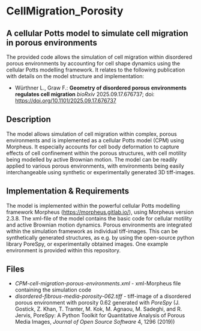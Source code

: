# CellMigration_Porosity

## A cellular Potts model to simulate cell migration in porous environments ##

The provided code allows the simulation of cell migration within disordered porous environments by accounting for cell shape dynamics using the cellular Potts modelling framework. It relates to the following publication with details on the model structure and implementation:
* Würthner L., Graw F.: **Geometry of disordered porous environments regulates cell migration** *bioRxiv* 2025.09.17.676737; doi: https://doi.org/10.1101/2025.09.17.676737

## Description
The model allows simulation of cell migration within complex, porous environments and is implemented as a cellular Potts model (CPM) using Morpheus. It especially accounts for cell body deformation to capture effects of cell confinement within the porous structures, with cell motility being modelled by active Brownian motion. The model can be readily applied to various porous environments, with environments being easily interchangeable using synthetic or experimentally generated 3D tiff-images.

## Implementation & Requirements
The model is implemented within the powerful cellular Potts modelling framework Morpheus (https://morpheus.gitlab.io/), using Morpheus version 2.3.8. The xml-file of the model contains the basic code for cellular motility and active Brownian motion dynamics. Porous environments are integrated within the simulation framework as individual tiff-images. This can be synthetically generated structures, as e.g. by using the open-source python library PoreSpy, or experimentally obtained images. One example environment is provided within this repository.

## Files
* *CPM-cell-migration-porous-environments.xml* - xml-Morpheus file containing the simulation code
* *disordered-fibrous-media-porosity-062.tiff* - tiff-image of a disordered porous environment with porosity 0.62 generated with *PoreSpy* (J. Gostick, Z. Khan, T. Tranter, M. Kok, M. Agnaou, M. Sadeghi, and R. Jervis, PoreSpy: A Python Toolkit for Quantitative Analysis of Porous Media Images, *Journal of Open Source Software* 4, 1296 (2019))

